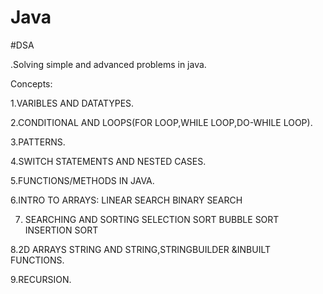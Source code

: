 # Java 
#DSA

.Solving simple and advanced problems in java.

Concepts:

1.VARIBLES AND DATATYPES.

2.CONDITIONAL AND LOOPS(FOR LOOP,WHILE LOOP,DO-WHILE LOOP).

3.PATTERNS.

4.SWITCH STATEMENTS AND NESTED CASES.

5.FUNCTIONS/METHODS IN JAVA.

6.INTRO TO ARRAYS:
 LINEAR SEARCH
 BINARY SEARCH
 
7. SEARCHING AND SORTING
 SELECTION SORT
 BUBBLE SORT
 INSERTION SORT

8.2D ARRAYS
 STRING AND STRING,STRINGBUILDER &INBUILT FUNCTIONS.
 
9.RECURSION.


 
